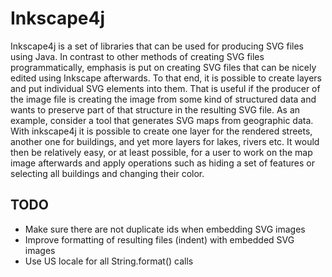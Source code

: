 # Inkscape4j

Inkscape4j is a set of libraries that can be used for producing SVG files
using Java. In contrast to other methods of creating SVG files
programmatically, emphasis is put on creating SVG files that can be nicely
edited using Inkscape afterwards.
To that end, it is possible to create layers and put individual SVG
elements into them.
That is useful if the producer of the image file is creating the image
from some kind of structured data and wants to preserve part of that
structure in the resulting SVG file.
As an example, consider a tool that generates SVG maps from geographic data.
With inkscape4j it is possible to create one layer for the rendered streets,
another one for buildings, and yet more layers for lakes, rivers etc.
It would then be relatively easy, or at least possible, for a user to
work on the map image afterwards and apply operations such as hiding a
set of features or selecting all buildings and changing their color.

## TODO

* Make sure there are not duplicate ids when embedding SVG images
* Improve formatting of resulting files (indent) with embedded SVG images
* Use US locale for all String.format() calls
